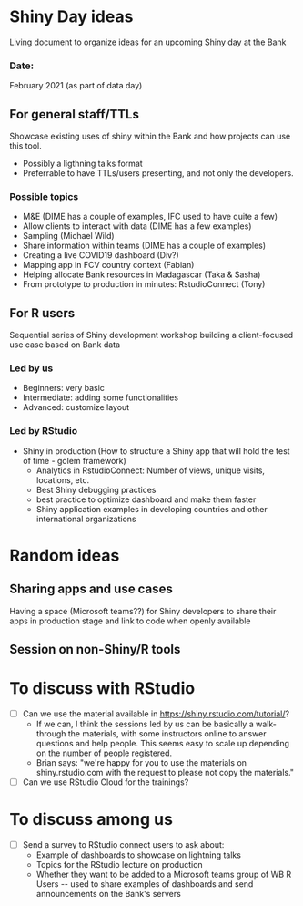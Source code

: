 # Shiny Day ideas
Living document to organize ideas for an upcoming Shiny day at the Bank

### Date:
February 2021 (as part of data day)
  
## For general staff/TTLs
Showcase existing uses of shiny within the Bank and how projects can use this tool. 
- Possibly a ligthning talks format
- Preferrable to have TTLs/users presenting, and not only the developers.

### Possible topics
   - M&E (DIME has a couple of examples, IFC used to have quite a few)
   - Allow clients to interact with data (DIME has a few examples)
   - Sampling (Michael Wild)
   - Share information within teams (DIME has a couple of examples)
   - Creating a live COVID19 dashboard (Div?)
   - Mapping app in FCV country context (Fabian)
   - Helping allocate Bank resources in Madagascar (Taka & Sasha)
   - From prototype to production in minutes: RstudioConnect (Tony)

## For R users
Sequential series of Shiny development workshop building a client-focused use case based on Bank data

### Led by us
* Beginners: very basic
* Intermediate: adding some functionalities
* Advanced: customize layout

### Led by RStudio
* Shiny in production (How to structure a Shiny app that will hold the test of time - golem framework)  
  - Analytics in RstudioConnect: Number of views, unique visits, locations, etc.
  - Best Shiny debugging practices
  - best practice to optimize dashboard and make them faster
  - Shiny application examples in developing countries and other international organizations
  

# Random ideas

## Sharing apps and use cases
Having a space (Microsoft teams??) for Shiny developers to share their apps in production stage and link to code when openly available

## Session on non-Shiny/R tools

# To discuss with RStudio
- [ ] Can we use the material available in https://shiny.rstudio.com/tutorial/?
  - If we can, I think the sessions led by us can be basically a walk-through the materials, with some instructors online to answer questions and help people. This seems easy to scale up depending on the number of people registered.
  - Brian says: "we're happy for you to use the materials on shiny.rstudio.com with the request to please not copy the materials."
- [ ] Can we use RStudio Cloud for the trainings?

# To discuss among us
- [ ] Send a survey to RStudio connect users to ask about:
  - Example of dashboards to showcase on lightning talks
  - Topics for the RStudio lecture on production
  - Whether they want to be added to a Microsoft teams group of WB R Users -- used to share examples of dashboards and send announcements on the Bank's servers
